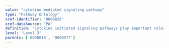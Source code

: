 ```yaml
---
value: "cytokine mediated signaling pathway"
type: "Pathway Ontology"
xref-identifier: "0000828"
xref-dataSource: "PW"
definition: "Cytokine initiated signaling pathways play important roles in innate and adaptive immunity, as well as cell proliferation and apoptosis."
level: "Level 3"
parents: ['0000818', '0000577']
---
```

